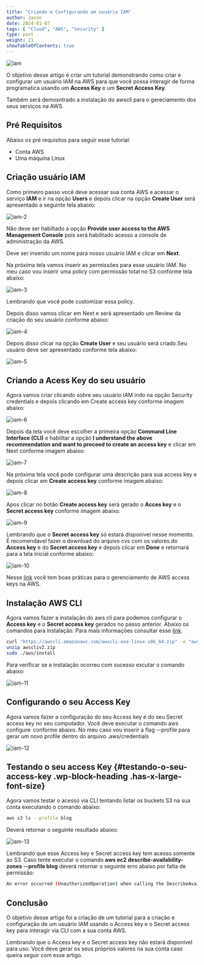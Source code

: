 ```yaml
---
title: "Criando e Configurando um usuário IAM"
author: Jason
date: 2024-01-07
tags: [ "Cloud", "AWS", "Security" ]
type: post
weight: 21
showTableOfContents: true
---
```


![iam](https://jjasonhenrique.github.io/blog/images/iam.jpg)

O objetivo desse artigo é criar um tutorial demonstrando como criar e
configurar um usuário IAM na AWS para que você possa interagir de forma
programatica usando um **Access Key** e um **Secret Access Key**.

Também será demosntrado a instalação do awscli para o gereciamento dos
seus serviços na AWS.

## Pré Requisitos 

Abaixo os pré requisitos para seguir esse tutorial:

-   Conta AWS
-   Uma máquina Linux

## Criação usuário IAM 

Como primeiro passo você deve acessar sua conta AWS e acessar o serviço
**IAM** e ir na opção **Users** e depois clicar na opção **Create User**
será apresentado a seguinte tela abaixo:

![iam-2](https://jjasonhenrique.github.io/blog/images/iam-2.jpg)

Não deve ser habiltado a opção **Provide user access to the AWS
Management Console** pois será habilitado acesso a console de
administração da AWS.

Deve ser inserido um nome para nosso usuário IAM e clicar em **Next**.

Na próxima tela vamos inserir as permissões para esse usuário IAM. No
meu caso vou inserir uma policy com permissão total no S3 conforme tela
abaixo:

![iam-3](https://jjasonhenrique.github.io/blog/images/iam-3.jpg)

Lembrando que você pode customizar essa policy.

Depois disso vamos clicar em Next e será apresentado um Review da
criação do seu usuário conforme abaixo:

![iam-4](https://jjasonhenrique.github.io/blog/images/iam-4.jpg)

Depois disso clicar na opção **Create User** e seu usuário será
criado.Seu usuário deve ser apresentado conforme tela abaixo:

![iam-5](https://jjasonhenrique.github.io/blog/images/iam-5.jpg)

## Criando a Acess Key do seu usuário 

Agora vamos criar clicando sobre seu usuário IAM indo na opção Security
credentials e depois clicando em Create access key conforme imagem
abaixo:

![iam-6](https://jjasonhenrique.github.io/blog/images/iam-6.jpg)

Depois da tela você deve escolher a primeira opção **Command Line
Interface (CLI)** e habilitar a opção **I understand the above
recommendation and want to proceed to create an access key** e clicar em
Next conforme imagem abaixo:

![iam-7](https://jjasonhenrique.github.io/blog/images/iam-7.jpg)

Na próxima tela você pode configurar uma descrição para sua access key e
depois clicar em **Create access key** conforme imagem abaixo:

![iam-8](https://jjasonhenrique.github.io/blog/images/iam-8.jpg)

Apos clicar no botão **Create access key** será gerado o **Acces key** e
o **Secret access key** conforme imagem abaixo:

![iam-9](https://jjasonhenrique.github.io/blog/images/iam-9.jpg)

Lembrando que o **Secret access key** só estará disponivel nesse
momento. É recomendavel fazer o download do arquivo cvs com os valores
do **Access key** e do **Secret access key** e depois clicar em **Done**
e retornará para a tela inicial conforme abaixo:

![iam-10](https://jjasonhenrique.github.io/blog/images/iam-10.jpg)

Nesse
[link](https://docs.aws.amazon.com/IAM/latest/UserGuide/id_credentials_access-keys.html#securing_access-keys)
você tem boas práticas para o gerenciamento de AWS access keys na AWS.

## Instalação AWS CLI 

Agora vamos fazer a instalação do aws cli para podemos configurar o
**Access key** e o **Secret access key** gerados no passo anterior.
Abaixo os comandos para instalação. Para mais informações consultar esse
[link](https://docs.aws.amazon.com/pt_br/cli/latest/userguide/getting-started-install.html).

```bash
curl "https://awscli.amazonaws.com/awscli-exe-linux-x86_64.zip" -o "awscliv2.zip"
unzip awscliv2.zip
sudo ./aws/install
```

Para verificar se a instalação ocorreu com sucesso excutar o comando
abaixo:

![iam-11](https://jjasonhenrique.github.io/blog/images/iam-11.jpg)

## Configurando o seu Access Key 

Agora vamos fazer a configuração do seu Access key e do seu Secret
access key no seu computador. Você deve executar o comando aws
configure conforme abaixo. No meu caso vou inserir a flag --profile para
gerar um novo profile dentro do arquivo .aws/credentials

![iam-12](https://jjasonhenrique.github.io/blog/images/iam-12.jpg)

## Testando o seu access Key {#testando-o-seu-access-key .wp-block-heading .has-x-large-font-size}

Agora vamos testar o acesso via CLI tentando listar os buckets S3 na sua
conta executando o comando abaixo:

```bash
aws s3 ls --profile blog
```

Deverá retornar o seguinte resultado abaixo:

![iam-13](https://jjasonhenrique.github.io/blog/images/iam-13.jpg)

Lembrando que esse Access key e Secret access key tem acesso somente ao
S3. Caso tente executar o comando **aws ec2 describe-availability-zones
--profile blog** deverá retornar o seguinte erro abaixo por falta de
permissão:

``` bash
An error occurred (UnauthorizedOperation) when calling the DescribeAvailabilityZones operation: You are not authorized to perform this operation. User: arn:aws:iam::id_conta:user/blog is not authorized to perform: ec2:DescribeAvailabilityZones because no identity-based policy allows the ec2:DescribeAvailabilityZones action
```

## Conclusão 

O objetivo desse artigo foi a criação de um tutorial para a criação e
configuração de um usuário IAM usando o Access key e o Secret access key
para interagir via CLI com a sua conta AWS.

Lembrando que o Access key e o Secret access key não estará disponivel
para uso. Você deve gerar os seus próprios valores na sua conta caso
queira seguir com esse artigo.